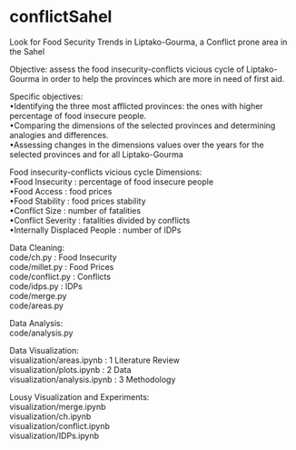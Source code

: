 # conflictSahel
Look for Food Security Trends in Liptako-Gourma, a Conflict prone area in the Sahel

Objective: assess the food insecurity-conflicts vicious cycle of Liptako-Gourma in order to help the provinces which are more in need of first aid.

Specific objectives:<br>
•Identifying the three most afflicted provinces: the ones with higher percentage of food insecure people.<br>
•Comparing the dimensions of the selected provinces and determining analogies and differences.<br>
•Assessing changes in the dimensions values over the years for the selected provinces and for all Liptako-Gourma


Food insecurity-conflicts vicious cycle Dimensions:<br>
•Food Insecurity                  : percentage of food insecure people<br>
•Food Access                      : food prices<br>
•Food Stability                   : food prices stability<br>
•Conflict Size                    : number of fatalities<br>
•Conflict Severity                : fatalities divided by conflicts<br>
•Internally Displaced People      : number of IDPs


Data Cleaning:<br>
code/ch.py                        : Food Insecurity<br>
code/millet.py                    : Food Prices<br>
code/conflict.py                  : Conflicts<br>
code/idps.py                      : IDPs<br>
code/merge.py<br>
code/areas.py


Data Analysis:<br>
code/analysis.py


Data Visualization:<br>
visualization/areas.ipynb         : 1 Literature Review<br>
visualization/plots.ipynb         : 2 Data<br>
visualization/analysis.ipynb      : 3 Methodology


Lousy Visualization and Experiments:<br>
visualization/merge.ipynb<br>
visualization/ch.ipynb<br>
visualization/conflict.ipynb<br>
visualization/IDPs.ipynb
